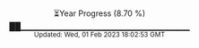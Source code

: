 <p align="center">
⏳Year Progress (8.70 %) <br>
██▁▁▁▁▁▁▁▁▁▁▁▁▁▁▁▁▁▁▁▁▁▁▁▁▁▁▁▁ <br>
<sub>Updated: Wed, 01 Feb 2023 18:02:53 GMT</sub>
</p>

